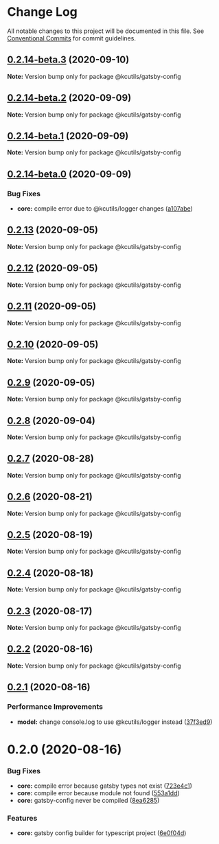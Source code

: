 # Change Log

All notable changes to this project will be documented in this file.
See [Conventional Commits](https://conventionalcommits.org) for commit guidelines.

## [0.2.14-beta.3](https://github.com/kamontat/kcutils/compare/@kcutils/gatsby-config@0.2.14-beta.2...@kcutils/gatsby-config@0.2.14-beta.3) (2020-09-10)

**Note:** Version bump only for package @kcutils/gatsby-config





## [0.2.14-beta.2](https://github.com/kamontat/kcutils/compare/@kcutils/gatsby-config@0.2.14-beta.1...@kcutils/gatsby-config@0.2.14-beta.2) (2020-09-09)

**Note:** Version bump only for package @kcutils/gatsby-config





## [0.2.14-beta.1](https://github.com/kamontat/kcutils/compare/@kcutils/gatsby-config@0.2.14-beta.0...@kcutils/gatsby-config@0.2.14-beta.1) (2020-09-09)

**Note:** Version bump only for package @kcutils/gatsby-config





## [0.2.14-beta.0](https://github.com/kamontat/kcutils/compare/@kcutils/gatsby-config@0.2.13...@kcutils/gatsby-config@0.2.14-beta.0) (2020-09-09)


### Bug Fixes

* **core:** compile error due to @kcutils/logger changes ([a107abe](https://github.com/kamontat/kcutils/commit/a107abed82f8740ae824b38994dfc4dde9ba66ad))





## [0.2.13](https://github.com/kamontat/kcutils/compare/@kcutils/gatsby-config@0.2.12...@kcutils/gatsby-config@0.2.13) (2020-09-05)

**Note:** Version bump only for package @kcutils/gatsby-config





## [0.2.12](https://github.com/kamontat/kcutils/compare/@kcutils/gatsby-config@0.2.11...@kcutils/gatsby-config@0.2.12) (2020-09-05)

**Note:** Version bump only for package @kcutils/gatsby-config





## [0.2.11](https://github.com/kamontat/kcutils/compare/@kcutils/gatsby-config@0.2.10...@kcutils/gatsby-config@0.2.11) (2020-09-05)

**Note:** Version bump only for package @kcutils/gatsby-config





## [0.2.10](https://github.com/kamontat/kcutils/compare/@kcutils/gatsby-config@0.2.9...@kcutils/gatsby-config@0.2.10) (2020-09-05)

**Note:** Version bump only for package @kcutils/gatsby-config





## [0.2.9](https://github.com/kamontat/kcutils/compare/@kcutils/gatsby-config@0.2.8...@kcutils/gatsby-config@0.2.9) (2020-09-05)

**Note:** Version bump only for package @kcutils/gatsby-config





## [0.2.8](https://github.com/kamontat/kcutils/compare/@kcutils/gatsby-config@0.2.7...@kcutils/gatsby-config@0.2.8) (2020-09-04)

**Note:** Version bump only for package @kcutils/gatsby-config





## [0.2.7](https://github.com/kamontat/kcutils/compare/@kcutils/gatsby-config@0.2.6...@kcutils/gatsby-config@0.2.7) (2020-08-28)

**Note:** Version bump only for package @kcutils/gatsby-config





## [0.2.6](https://github.com/kamontat/kcutils/compare/@kcutils/gatsby-config@0.2.5...@kcutils/gatsby-config@0.2.6) (2020-08-21)

**Note:** Version bump only for package @kcutils/gatsby-config





## [0.2.5](https://github.com/kamontat/kcutils/compare/@kcutils/gatsby-config@0.2.4...@kcutils/gatsby-config@0.2.5) (2020-08-19)

**Note:** Version bump only for package @kcutils/gatsby-config





## [0.2.4](https://github.com/kamontat/kcutils/compare/@kcutils/gatsby-config@0.2.3...@kcutils/gatsby-config@0.2.4) (2020-08-18)

**Note:** Version bump only for package @kcutils/gatsby-config





## [0.2.3](https://github.com/kamontat/kcutils/compare/@kcutils/gatsby-config@0.2.2...@kcutils/gatsby-config@0.2.3) (2020-08-17)

**Note:** Version bump only for package @kcutils/gatsby-config





## [0.2.2](https://github.com/kamontat/kcutils/compare/@kcutils/gatsby-config@0.2.1...@kcutils/gatsby-config@0.2.2) (2020-08-16)

**Note:** Version bump only for package @kcutils/gatsby-config





## [0.2.1](https://github.com/kamontat/kcutils/compare/@kcutils/gatsby-config@0.2.0...@kcutils/gatsby-config@0.2.1) (2020-08-16)


### Performance Improvements

* **model:** change console.log to use @kcutils/logger instead ([37f3ed9](https://github.com/kamontat/kcutils/commit/37f3ed9d6758e8e5d10609fb8d246ed5c3521dc2))





# 0.2.0 (2020-08-16)


### Bug Fixes

* **core:** compile error because gatsby types not exist ([723e4c1](https://github.com/kamontat/kcutils/commit/723e4c1f0ecc88bf2bf98210bb2cc67a64611d9f))
* **core:** compile error because module not found ([553a1dd](https://github.com/kamontat/kcutils/commit/553a1dd64293b9eb7692014864496ed564d2529b))
* **core:** gatsby-config never be compiled ([8ea6285](https://github.com/kamontat/kcutils/commit/8ea62859116259c474730fcfb2f2b1c4dd7506ca))


### Features

* **core:** gatsby config builder for typescript project ([6e0f04d](https://github.com/kamontat/kcutils/commit/6e0f04d2e48eb3dd6dad845f8f741de4b7b1687a))
